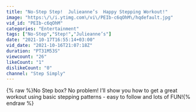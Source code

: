 ```yaml
---
title: "No-Step Step!  Julieanne’s  Happy Stepping Workout!"
image: "https:\/\/i.ytimg.com\/vi\/PEIb-c6qOhM\/hqdefault.jpg"
vid_id: "PEIb-c6qOhM"
categories: "Entertainment"
tags: ["No-Step","Step!","Julieanne’s"]
date: "2021-10-17T16:55:14+03:00"
vid_date: "2021-10-16T21:07:18Z"
duration: "PT31M53S"
viewcount: "26"
likeCount: "1"
dislikeCount: "0"
channel: "Step Simply"
---
```

{% raw %}No Step box?  No problem!  I’ll show you how to get a great workout using basic stepping patterns - easy to follow and lots of FUN!{% endraw %}
